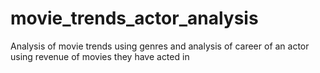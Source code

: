 # movie_trends_actor_analysis
Analysis of movie trends using genres and analysis of career of an actor using revenue of movies they have acted in
